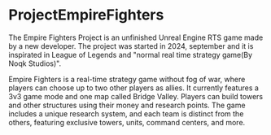# ProjectEmpireFighters
The Empire Fighters Project is an unfinished Unreal Engine RTS game made by a new developer.  The project was started in 2024, september and it is inspirated in League of Legends and "normal real time strategy game(By Noqk Studios)".

Empire Fighters is a real-time strategy game without fog of war, where players can choose up to two other players as allies. It currently features a 3v3 game mode and one map called Bridge Valley. Players can build towers and other structures using their money and research points. The game includes a unique research system, and each team is distinct from the others, featuring exclusive towers, units, command centers, and more.
